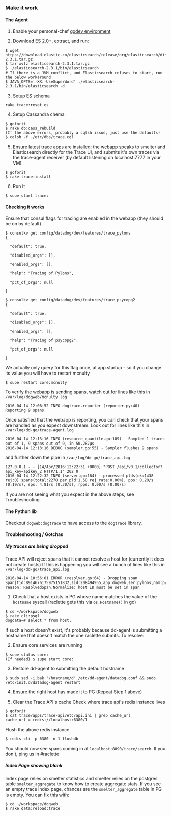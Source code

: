 ### Make it work

#### The Agent

1. Enable your personal-chef [godev environment](https://github.com/DataDog/devops/wiki/Development-Environment#select-your-environment)

2. Download [ES 2.0+](https://www.elastic.co/downloads/elasticsearch), extract, and run: 
  ```
  $ wget https://download.elastic.co/elasticsearch/release/org/elasticsearch/distribution/tar/elasticsearch/2.3.1/elasticsearch-2.3.1.tar.gz
  $ tar xvfz elasticsearch-2.3.1.tar.gz
  $ ./elasticsearch-2.3.1/bin/elasticsearch
  # If there is a JVM conflict, and Elasticsearch refuses to start, run the below workaround
  $ JAVA_OPTS='-XX:-UseSuperWord' ./elasticsearch-2.3.1/bin/elasticsearch -d
  ```
3. Setup ES schema

  ```
  rake trace:reset_es
  ```
4. Setup Cassandra chema

  ```
  $ goforit
  $ rake db:cass_rebuild
  (If the above errors, probably a cqlsh issue, just use the defaults)
  $ cqlsh -f ./etc/dbs/trace.cql
  ```

5. Ensure latest trace apps are installed: the webapp speaks to smelter and Elasticsearch directly for the Trace UI,
and submits it's own traces via the trace-agent receiver (by default listening on localhost:7777 in your VM)
  ```
  $ goforit
  $ rake trace:install
  ```

6. Run It
  ```
  $ supe start trace:
  ```


#### Checking it works
Ensure that consul flags for tracing are enabled in the webapp (they should be on by default)
```
$ consulkv get config/datadog/dev/features/trace_pylons
{

  "default": true,

  "disabled_orgs": [],

  "enabled_orgs": [],

  "help": "Tracing of Pylons",

  "pct_of_orgs": null

}

$ consulkv get config/datadog/dev/features/trace_psycopg2
{

  "default": true,

  "disabled_orgs": [],

  "enabled_orgs": [],

  "help": "Tracing of psycopg2",

  "pct_of_orgs": null

}
```
We actually only query for this flag once, at app startup - so if you change its value you will have to restart mcnulty
```
$ supe restart core:mcnulty
```

To verify the webapp is sending spans, watch out for lines like this in `/var/log/dogweb/mcnulty.log`
```
2016-04-14 12:06:52 INFO dogtrace.reporter (reporter.py:40) - Reporting 9 spans
```

Once satisfied that the webapp is reporting, you can check that your spans are handled as you expect downstream.
Look out for lines like this in `/var/log/dd-go/trace-agent.log`
```
2016-04-14 12:13:16 INFO (resource_quantile.go:109) - Sampled 1 traces out of 1, 9 spans out of 9, in 50.287µs
2016-04-14 12:13:16 DEBUG (sampler.go:55) - Sampler flushes 9 spans
```

and further down the pipe in `/var/log/dd-go/trace_api.log`
```
127.0.0.1 - - [14/Apr/2016:12:22:31 +0000] "POST /api/v0.1/collector?api_key=apikey_2 HTTP/1.1" 202 0
2016-04-14 12:22:32 INFO (server.go:184) - processed plds(ok:1438 rej:0) spans(total:2278 per_pld:1.58 rej_rate:0.00%), pps: 0.20/s (0.19/s), sps: 4.81/s (0.30/s), rpps: 0.00/s (0.00/s)
```

If you are not seeing what you expect in the above steps, see Troubleshooting

#### The Python lib

Checkout `dogweb:dogtrace` to have access to the `dogtrace` library.


#### Troubleshooting / Gotchas
##### My traces are being dropped

Trace API will reject spans that it cannot resolve a host for (currently it does not create hosts)
If this is happening you will see a bunch of lines like this in `/var/log/dd-go/trace_api.log`

```
2016-04-14 10:56:01 ERROR (resolver.go:64) - Dropping span Span[tid:8914676175975151832,sid:208494955,app:dogweb,ser:pylons,nam:pylons.middleware.routes,res:__call__], reason: ResolvedSpan.Normalize: host ID must be set in span
```

1. Check that a host exists in PG whose name matches the value of the `hostname` syscall (raclette gets this via `os.Hostname()` in go)
  ```
  $ cd ~/workspace/dogweb
  $ rake cli:psql
  dogdata=# select * from host;
  ```

  If such a host doesn't exist, it's probably because dd-agent is submitting a hostname that doesn't match
  the one raclette submits. To resolve:

2. Ensure core services are running
  ```
  $ supe status core:
  (If needed) $ supe start core:
  ```

3. Restore dd-agent to submitting the default hostname
  ```
  $ sudo sed -i.bak '/hostname/d' /etc/dd-agent/datadog.conf && sudo /etc/init.d/datadog-agent restart
  ```

4. Ensure the right host has made it to PG (Repeat Step 1 above)

5. Clear the Trace API's cache
  Check where trace api's redis instance lives
  ```
  $ goforit
  $ cat trace/apps/trace-api/etc/api.ini | grep cache_url
  cache_url = redis://localhost:6380/1
  ```
  Flush the above redis instance
  ```
  $ redis-cli -p 6380 -n 1 flushdb
  ```

You should now see spans coming in at `localhost:8090/trace/search`. If you don't, ping us in #raclette

##### Index Page showing blank
Index page relies on smelter statistics and smelter relies on the postgres table `smelter_aggregate` to know how to create aggregate stats.
If you see an empty trace index page, chances are the `smelter_aggregate` table in PG is empty. You can fix this with:

```
$ cd ~/workspace/dogweb
$ rake data:reload:trace`
```
